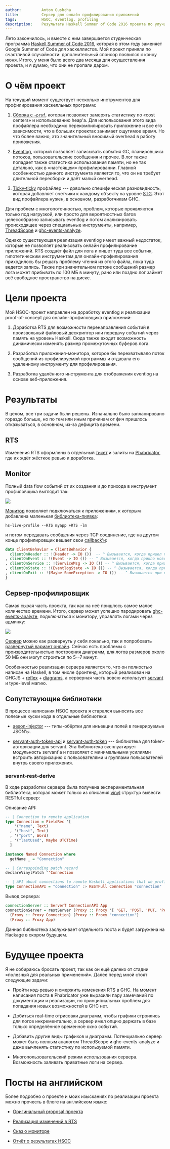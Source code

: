 ```yaml
---
author:         Anton Gushcha
title:          Сервер для онлайн профилирования приложений
tags:           HSOC, eventlog, profiling
description:    Результаты Haskell Summer of Code 2016 проекта по улучшению eventlog.
---
```


Лето закончилось,
и вместе с ним завершается студенческая программа
[Haskell Summer of Code 2016](https://summer.haskell.org/),
которая в этом году заменяет Google Summer of Code для хаскеллистов.
Мой проект приняли по счастливой случайности:
дополнительный спонсор появился к концу июня.
Итого, у меня было всего два месяца для осуществления проекта,
и я думаю, что они не пропали даром.

# О чём проект

На текущий момент существует несколько инструментов
для профилирования хаскелльных программ:

1. [Сборка с `-prof`](https://downloads.haskell.org/~ghc/latest/docs/html/users_guide/profiling.html),
  которая позволяет замерять статистику
  по «cost centers» и использованию heap'а.
  Для использования этого вида профайлера
  необходимо перекомпилировать приложение и все его зависимости,
  что в больших проектах занимает ощутимое время.
  Но что более важно, это значительный вносимый overhead в работу приложения.

2. [Eventlog](https://ghc.haskell.org/trac/ghc/wiki/EventLog),
  который позволяет записывать события GC, планировшика потоков,
  пользовательские сообщения и прочее.
  В лог также попадает также статистика использования памяти,
  но не так детально, как в «настоящем» профилировании.
  Главной особенностью данного инструмента является то,
  что он не требует длительной пересборки и даёт малый overhead.

3. [Ticky-ticky](https://ghc.haskell.org/trac/ghc/wiki/Debugging/TickyTicky)
  профайлер --- довольно специфическая разновидность,
  которая добавляет счетчики к каждому объекту на уровне
  [STG](https://ghc.haskell.org/trac/ghc/wiki/Commentary/Compiler/GeneratedCode).
  Этот вид профайлера нужен, в основном, разработчикам GHC.

Для проблем с многопоточностью, проблем, которые проявляются только под нагрузкой, или просто для вероятностных багов целесообразно записывать eventlog и потом анализировать происходящее через специальные инструменты, например, [ThreadScope](https://wiki.haskell.org/ThreadScope) и [ghc-events-analyze](http://www.well-typed.com/blog/86/).

Однако существующая реализация eventlog имеет важный недостаток,
которые не позволяет реализовать онлайн профилирование приложений.
RTS создаёт файл для лога и пишет туда все события,
гипотетическим инструментам для онлайн-профилирования
приходилось бы решать проблему чтения из этого файла,
пока туда ведется запись.
Также при значительном потоке сообщений
размер лога может прибывать по 100 МБ в минуту,
рано или поздно лог займет всё свободное пространство на диске.

# Цели проекта

Мой HSOC-проект направлен на доработку eventlog
и реализации proof-of-concept для онлайн-профиловщика приложений:

1. Доработка RTS для возможности перенаправления событий в произвольный файловый дескриптор или передачу событий через память на уровень Haskell. Сюда также входит возможность динамически изменять размер промежуточных буферов лога.

2. Разработка приложения-монитора, которое бы перехватывало поток сообщений из профилируемой программы и отдавала его удаленному инструменту для профилирования.

3. Разработка удалённого инструмента для отображения eventlog
  на основе веб-приложения.

# Результаты

В целом, все три задачи были решены.
Изначально было запланировано гораздо больше,
но по тем или иным причинам от фич пришлось отказываться,
в основном, из-за дефицита времени.

## RTS

Изменения RTS оформлены в отдельный
[тикет](https://ghc.haskell.org/trac/ghc/ticket/12582)
и залиты на [Phabricator](https://phabricator.haskell.org/D2522),
где их ждёт жёсткое ревью и доработка.

## Monitor

Полный data flow событий от их создания и до прихода в инструмент профиловщика выглядит так:

![](/files/posts/2016-09-13/live-profile-monitor-data-flow-ru.png#center)

[Монитор](https://github.com/NCrashed/live-profile-monitor) позволяет подключаться к приложениям, к которым добавлена маленькая [библиотека-пиявка](https://github.com/NCrashed/live-profile-monitor/tree/master/live-profile-leech):

```
hs-live-profile --RTS myapp +RTS -lm
```

и потом передавать сообщения через TCP соединение, где на другом конце профилировщик вешает свои [callback'и](https://github.com/NCrashed/live-profile-monitor/tree/master/live-profile-client):

``` haskell
data ClientBehavior = ClientBehavior {
  clientOnHeader :: !(Header -> IO ())  -- ^ Вызывается, когда пришел полный заголовок лога
, clientOnEvent :: !(Event -> IO ()) -- ^ Вызывается, когда пришло новое событие
, clientOnService :: !(ServiceMsg -> IO ()) -- ^ Вызывается, когда пришло служебное сообщение
, clientOnState :: !(EventlogState -> IO ()) -- ^ Вызывается, когда пришел новый снимок состояния лога
, clientOnExit :: !(Maybe SomeException -> IO ()) -- ^ Вызывается при выходе из потока клиента
}
```

## Сервер-профилировщик

Самая сырая часть проекта,
так как на неё пришлось самое малое количество времени.
Итого, сервер может успешно пародировать
[ghc-events-analyze](http://www.well-typed.com/blog/86/),
подключаться к монитору, управлять логами через админку:

![](/files/posts/2016-09-13/screen-fib-bined.png#center)

[Сервер](https://github.com/NCrashed/live-profile-server)
можно как развернуть у себя локально,
так и попробовать
[развернутый вариант онлайн](http://liveprofile.teaspotstudio.ru/).
Сейчас есть проблемы с производительностью построения диаграмм,
для логов размеров около 50 МБ они могут строиться по 5--7 минут.

Особенностью реализации сервера является то, что он полностью написан на Haskell, в том числе фронтенд, который реализован на GHCJS + [reflex](https://github.com/reflex-frp/reflex-platform) + [diagrams](http://projects.haskell.org/diagrams/#), а серверная часть вовсю использует [servant](http://haskell-servant.readthedocs.io/en/stable/) и type-level магию.

## Сопутствующие библиотеки

В процессе написания HSOC проекта я старался выносить все полезные куски кода в отдельные библиотеки:

* [aeson-injector](http://hackage.haskell.org/package/aeson-injector) ---
  типы-обёртки для инъекции полей в генерируемые JSON'ы.

* [servant-auth-token-api](http://hackage.haskell.org/package/servant-auth-token-api)
  и [servant-auth-token](http://hackage.haskell.org/package/servant-auth-token) ---
  библиотека для token-авторизации для servant.
  Эта библиотека эксплуатирует модульность servant'а
  и позволяет с минимальными усилиями
  встроить авторизацию с пользователями и группами пользователей
  внутрь своего приложения.

### servant-rest-derive

В ходе разработки сервера была получена экспериментальная библиотека, которая может только из описания [vinyl](http://hackage.haskell.org/package/vinyl) структур вывести RESTful сервер:

Описание API:

``` haskell
-- | Connection to remote application
type Connection = FieldRec '[
    '("name", Text)
  , '("host", Text)
  , '("port", Word)
  , '("lastUsed", Maybe UTCTime)
  ]

instance Named Connection where
  getName _ = "Connection"

-- | Correspoinding patch record
declareVinylPatch ''Connection

-- | API about connections to remote Haskell applications that we profile
type ConnectionAPI = "connection" :> RESTFull Connection "connection"
```

Вывод сервера:
``` haskell
connectionServer :: ServerT ConnectionAPI App
connectionServer = restServer (Proxy :: Proxy '[ 'GET, 'POST, 'PUT, 'PATCH, 'DELETE])
  (Proxy :: Proxy Connection) (Proxy :: Proxy "connection")
  (Proxy :: Proxy App)
```

Данная библиотека заслуживает отдельного поста и будет загружена на Hackage в скором будущем.

# Будущее проекта

Я не собираюсь бросать проект,
так как он ещё далеко от стадии «полезный для реальных применений».
Далее перед мной стоят следующие задачи:

* Пройти код-ревью и смержить изменения RTS в GHC.
  На момент написания поста в Phabricator уже выразили
  пару замечаний по документации и реализации,
  но принципиальных проблем для попадания новых возможностей в GHC нет.

* Добиться real-time отрисовки диаграмм,
  чтобы графики строились для логов инкрементально,
  а сервер имел опцию держать в базе только определённое временно́е окно событий.

* Добавить другие виды графиков и диаграмм. Потенциально сервер может быть полным аналогом ThreadScope и ghc-events-analyze и даже вычленять статистику по используемой памяти.

* Многопользовательский режим использования сервера. Возможность заливать приватные логи на сервер.

# Посты на английском

Более подробно о проекте и моих изысканиях по реализации проекта можно прочесть
в блоге на английском языке:

* [Оригинальный proposal проекта](http://ncrashed.github.io/blog/posts/2016-06-12-hsoc-acceptance.html)

* [Реализация изменений в RTS](http://ncrashed.github.io/blog/posts/2016-06-22-hsoc-rts.html)

* [Сказ о мониторе](http://ncrashed.github.io/blog/posts/2016-07-20-hsoc-monitoring-library.html)

* [Отчёт о результатах HSOC](http://ncrashed.github.io/blog/posts/2016-09-11-hsoc-results.html)
